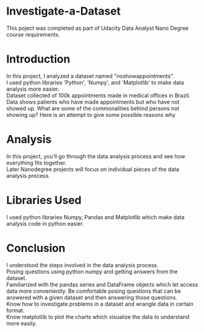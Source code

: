 # Investigate-a-Dataset
This poject was completed as part of Udacity Data Analyst Nano Degree course requirements.
# Introduction
In this project, I analyzed a dataset named "noshowappointments".<br>
I used python libraries 'Python', 'Numpy', and 'Matplotlib' to make data analysis more easier.<br>
Dataset collected of 100k appointments made in medical offices in Brazil. Data shows patients who have made appointments but who have not showed up. What are some of the commonalities behind persons not showing up? Here is an attempt to give some possible reasons why
# Analysis
In this project, you'll go through the data analysis process and see how everything fits together.<br>
Later Nanodegree projects will focus on individual pieces of the data analysis process.
# Libraries Used
I used python libraries Numpy, Pandas and Matplotlib which make data analysis code in python easier.
# Conclusion
I understood the steps involved in the data analysis process.<br>
Posing questions using python numpy and getting answers from the dataset.<br>
Familiarized with the pandas series and DataFrame objects which let access data more conveniently.
Be comfortable posing questions that can be answered with a given dataset and then answering those questions.<br>
Know how to investigate problems in a dataset and wrangle data in certain format.<br>
Know matplotlib to plot the charts which visualize the data to understand more easily.
